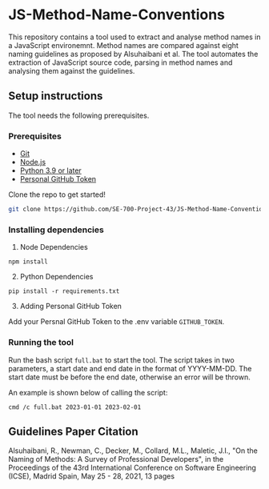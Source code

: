 # JS-Method-Name-Conventions
This repository contains a tool used to extract and analyse method names in a JavaScript environemnt. Method names are compared against eight naming guidelines as proposed by Alsuhaibani et al. The tool automates the extraction of JavaScript source code, parsing in method names and analysing them against the guidelines. 

## Setup instructions

The tool needs the following prerequisites.

### Prerequisites

- [Git](https://git-scm.com/)
- [Node.js](https://nodejs.org/en)
- [Python 3.9 or later](https://www.python.org/)
- [Personal GitHub Token](https://docs.github.com/en/enterprise-server@3.6/authentication/keeping-your-account-and-data-secure/managing-your-personal-access-tokens)

Clone the repo to get started!

```bash
git clone https://github.com/SE-700-Project-43/JS-Method-Name-Conventions.git
```

### Installing dependencies

1. Node Dependencies

```
npm install
```

2. Python Dependencies

```
pip install -r requirements.txt
```

3. Adding Personal GitHub Token

Add your Persnal GitHub Token to the .env variable `GITHUB_TOKEN`.

### Running the tool

Run the bash script `full.bat` to start the tool. The script takes in two parameters, a start date and end date in the format of YYYY-MM-DD. The start date must be before the end date, otherwise an error will be thrown. 

An example is shown below of calling the script:

```
cmd /c full.bat 2023-01-01 2023-02-01
```

## Guidelines Paper Citation

Alsuhaibani, R., Newman, C., Decker, M., Collard, M.L., Maletic, J.I., "On the Naming of Methods: A Survey of Professional Developers", in the Proceedings of the 43rd International Conference on Software Engineering (ICSE), Madrid Spain, May 25 - 28, 2021, 13 pages
